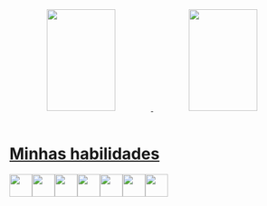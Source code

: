 <div align="center">
  <a href="https://github.com/Atropina">
      <img height="180em" style="border-radius: 0" width="49%" src="https://github-readme-stats.vercel.app/api?username=Atropina&show_icons=true&theme=omni&include_all_commits=true&count_private=true"/>
  <img height="180em" width="49%" src="https://github-readme-stats.vercel.app/api/top-langs/?username=Atropina&layout=compact&langs_count=7&theme=omni"/>
</div><br>

  # Minhas habilidades
  <div style="display: flex; justify-content: flex-start">
  <img height="40px" src="https://cdn.jsdelivr.net/gh/devicons/devicon/icons/javascript/javascript-original.svg" />
  <img height="40px" src="https://cdn.jsdelivr.net/gh/devicons/devicon/icons/vuejs/vuejs-original.svg" />
  <img height="40px" src="https://cdn.jsdelivr.net/gh/devicons/devicon/icons/nodejs/nodejs-original.svg" />
  <img height="40px" src="https://cdn.jsdelivr.net/gh/devicons/devicon/icons/html5/html5-original.svg" />
  <img height="40px" src="https://cdn.jsdelivr.net/gh/devicons/devicon/icons/css3/css3-original.svg" />
  <img height="40px" src="https://cdn.jsdelivr.net/gh/devicons/devicon/icons/bootstrap/bootstrap-plain.svg" />
  <img height="40px" src="https://cdn.jsdelivr.net/gh/devicons/devicon/icons/bootstrap/bootstrap-original.svg" />
</div>
